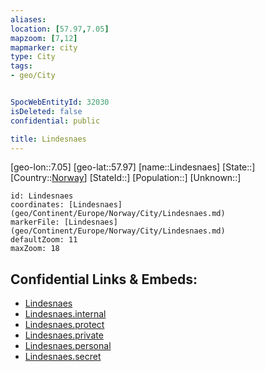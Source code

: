 ```yaml
---
aliases: 
location: [57.97,7.05]
mapzoom: [7,12] 
mapmarker: city 
type: City
tags:
- geo/City


SpocWebEntityId: 32030
isDeleted: false
confidential: public

title: Lindesnaes
---
```

[geo-lon::7.05]
[geo-lat::57.97]
[name::Lindesnaes]
[State::]
[Country::[Norway](geo/Continent/Europe/Norway.md)]
[StateId::]
[Population::]
[Unknown::]


```leaflet
id: Lindesnaes
coordinates: [Lindesnaes](geo/Continent/Europe/Norway/City/Lindesnaes.md)
markerFile: [Lindesnaes](geo/Continent/Europe/Norway/City/Lindesnaes.md)
defaultZoom: 11 
maxZoom: 18
```


## Confidential Links & Embeds: 
- [Lindesnaes](../../../../../../_public/geo/Continent/Europe/Norway/City/Lindesnaes.md) 
- [Lindesnaes.internal](../../../../../../_internal/geo/Continent/Europe/Norway/City/Lindesnaes.internal.md) 
- [Lindesnaes.protect](../../../../../../_protect/geo/Continent/Europe/Norway/City/Lindesnaes.protect.md) 
- [Lindesnaes.private](../../../../../../_private/geo/Continent/Europe/Norway/City/Lindesnaes.private.md) 
- [Lindesnaes.personal](../../../../../../_personal/geo/Continent/Europe/Norway/City/Lindesnaes.personal.md) 
- [Lindesnaes.secret](../../../../../../_secret/geo/Continent/Europe/Norway/City/Lindesnaes.secret.md) 
